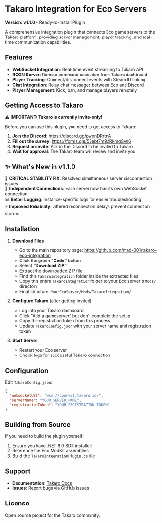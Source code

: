 # Takaro Integration for Eco Servers

**Version: v1.1.0** - Ready-to-Install Plugin

A comprehensive integration plugin that connects Eco game servers to the Takaro platform, providing server management, player tracking, and real-time communication capabilities.

## Features

- **WebSocket Integration**: Real-time event streaming to Takaro API
- **RCON Server**: Remote command execution from Takaro dashboard  
- **Player Tracking**: Connect/disconnect events with Steam ID linking
- **Chat Integration**: Relay chat messages between Eco and Discord
- **Player Management**: Kick, ban, and manage players remotely

## Getting Access to Takaro

**⚠️ IMPORTANT: Takaro is currently invite-only!**

Before you can use this plugin, you need to get access to Takaro:

1. **Join the Discord**: https://discord.gg/pwenDRrtnA
2. **Fill out the survey**: https://forms.gle/53ebt7m92RkmqSvn6
3. **Request an invite**: Ask in the Discord to be invited to Takaro
4. **Wait for approval**: The Takaro team will review and invite you

## ✨ What's New in v1.1.0

🔧 **CRITICAL STABILITY FIX**: Resolved simultaneous server disconnection issues  
🔄 **Independent Connections**: Each server now has its own WebSocket connection  
📊 **Better Logging**: Instance-specific logs for easier troubleshooting  
⚡ **Improved Reliability**: Jittered reconnection delays prevent connection storms  

## Installation

1. **Download Files**
   - Go to the main repository page: https://github.com/mad-001/takaro-eco-integration
   - Click the green **"Code"** button
   - Select **"Download ZIP"**
   - Extract the downloaded ZIP file
   - Find this `TakaroIntegration` folder inside the extracted files
   - Copy this entire `TakaroIntegration` folder to your Eco server's `Mods/` directory
   - Final structure: `YourEcoServer/Mods/TakaroIntegration/`

2. **Configure Takaro** (after getting invited)
   - Log into your Takaro dashboard
   - Click "Add a gameserver" but don't complete the setup
   - Copy the registration token from this process
   - Update `TakaroConfig.json` with your server name and registration token

3. **Start Server**
   - Restart your Eco server
   - Check logs for successful Takaro connection

## Configuration

Edit `TakaroConfig.json`:
```json
{
  "websocketUrl": "wss://connect.takaro.io/",
  "serverName": "YOUR_SERVER_NAME", 
  "registrationToken": "YOUR_REGISTRATION_TOKEN"
}
```

## Building from Source

If you need to build the plugin yourself:
1. Ensure you have .NET 8.0 SDK installed
2. Reference the Eco ModKit assemblies
3. Build the `TakaroIntegrationPlugin.cs` file

## Support

- **Documentation**: [Takaro Docs](https://docs.takaro.io)
- **Issues**: Report bugs via GitHub issues

## License

Open source project for the Takaro community.